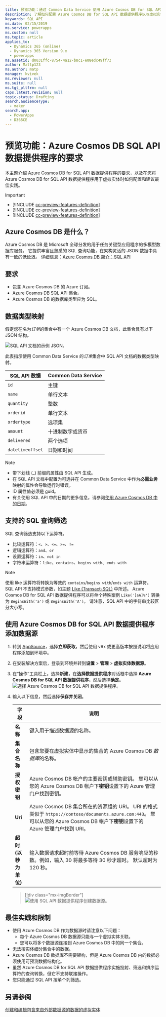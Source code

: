 ```yaml
---
title: 预览功能：通过 Common Data Service 使用 Azure Cosmos DB for SQL API 数据提供程序 | MicrosoftDocs
description: 了解如何配置 Azure Cosmos DB for SQL API 数据提供程序以与虚拟实体结合使用。
keywords: SQL API
ms.date: 02/15/2019
ms.service: powerapps
ms.custom: null
ms.topic: article
applies_to:
  - Dynamics 365 (online)
  - Dynamics 365 Version 9.x
  - powerapps
ms.assetid: d0031ffc-8754-4a12-b8c1-e08edc49ff73
author: Mattp123
ms.author: matp
manager: kvivek
ms.reviewer: null
ms.suite: null
ms.tgt_pltfrm: null
caps.latest.revision: null
topic-status: Drafting
search.audienceType:
  - maker
search.app:
  - PowerApps
  - D365CE
---
```


# <a name="preview-feature-azure-cosmos-db-sql-api-data-provider-requirements"></a>预览功能：Azure Cosmos DB SQL API 数据提供程序的要求

本主题介绍 Azure Cosmos DB for SQL API 数据提供程序的要求，以及在您将 Azure Cosmos DB for SQL API 数据提供程序用于虚拟实体时如何配置和建议最佳实践。 

> [!IMPORTANT]
> - [!INCLUDE [cc-preview-features-definition](../../includes/cc-preview-features-definition.md)]
> - [!INCLUDE [cc-preview-features-definition](../../includes/cc-preview-features-expect-changes.md)]
> - [!INCLUDE [cc-preview-features-definition](../../includes/cc-preview-features-no-ms-support.md)]


## <a name="what-is-azure-cosmos-db"></a>Azure Cosmos DB 是什么？

Azure Cosmos DB 是 Microsoft 全球分发的用于任务关键型应用程序的多模型数据库服务。 它提供丰富且熟悉的 SQL 查询功能，在架构灵活的 JSON 数据中具有一致的低延迟。 详细信息：[Azure Cosmos DB 简介：SQL API](https://docs.microsoft.com/azure/cosmos-db/sql-api-introduction)

## <a name="requirements"></a>要求

- 包含 Azure Cosmos DB 的 Azure 订阅。
- Azure Cosmos DB SQL API 集合。
- Azure Cosmos DB 的数据库类型应为 SQL。 

## <a name="data-type-mapping"></a>数据类型映射

假定您在名为*订单*的集合中有一个 Azure Cosmos DB 文档，此集合具有以下 JSON 结构。

![SQL API 文档的示例 JSON。](media/documentdbexample.png)

此表指示使用 Common Data Service 的*订单*集合中 SQL API 文档的数据类型映射。

|SQL API 数据|Common Data Service|
|--|--|
|`id`|主键|
|`name`|单行文本|
|`quantity`|整数|
|`orderid`|单行文本|
|`ordertype`|选项集|
|`amount`|十进制数字或货币|
|`delivered`|两个选项|
|`datetimeoffset`|日期和时间|

> [!NOTE]
> - 带下划线 (_) 前缀的属性由 SQL API 生成。
> - 在 SQL API 文档中配置为可选并在 Common Data Service 中作为**必需业务**映射的属性会导致运行时错误。
> - ID 属性值必须是 guid。
> - 有关使用 SQL API 中的日期的更多信息，请参阅[使用 Azure Cosmos DB 中的日期](https://azure.microsoft.com/blog/working-with-dates-in-azure-documentdb-4/)。

## <a name="supported-sql-query-filtering"></a>支持的 SQL 查询筛选

SQL 查询筛选支持以下运算符。 

- 比较运算符：`<`、`>`、`<=`、`>=`、`!=`
- 逻辑运算符：`and`、`or` 
- 设置运算符：`in`、`not in`
- 字符串运算符：`like`、`contains`、`begins with`、`ends with`

> [!NOTE]
> 使用 like 运算符将转换为等效的 `contains`/`begins with`/`ends with` 运算符。 SQL API 不支持模式参数，如主题 [Like (Transact-SQL)](/sql/t-sql/language-elements/like-transact-sql) 中所述。 Azure Cosmos DB for SQL API 数据提供程序可以将单个特殊案例 `Like('[aA]%')` 转换为 `BeginsWith('a')` 或 `BeginsWith('A')`。 请注意，SQL API 中的字符串比较区分大小写。

## <a name="add-a-data-source-using-the-azure-cosmos-db-for-sql-api-data-provider"></a>使用 Azure Cosmos DB for SQL API 数据提供程序添加数据源

1. 转到 [AppSource](https://appsource.microsoft.com/product/dynamics-365/mscrm.documentdb_data_provider?tab=Overview)，选择**立即获取**，然后使用 v9x 或更高版本按照说明将应用程序添加到环境中。
2. 在安装解决方案后，登录到环境并转到**设置** > **管理** > **虚拟实体数据源**。
3. 在“操作”工具栏上，选择**新建**，在**选择数据提供程序**对话框中选择 **Azure Cosmos DB for SQL API 数据提供程序**，然后选择**确定**。
![选择 Azure Cosmos DB for SQL API 数据提供程序。](media/createdatasource.png)
1. 输入以下信息，然后选择**保存并关闭**。

    |字段|说明|
    |--|--|
    |**名称**|键入用于描述数据源的名称。|
    |**集合名称**|包含您要在虚拟实体中显示的集合的 Azure Cosmos DB *数据库*的名称。  |
    |**授权密钥**|Azure Cosmos DB 帐户的主要密钥或辅助密钥。 您可以从您的 Azure Cosmos DB 帐户下**密钥**设置下的 Azure 管理门户找到密钥。|
    |**Uri**|Azure Cosmos DB 集合所在的资源组的 URI。 URI 的格式类似于 `https://contoso/documents.azure.com:443`。 您可以从您的 Azure Cosmos DB 帐户下**密钥**设置下的 Azure 管理门户找到 URI。 |
    |**超时(以秒为单位)**|输入数据请求超时前等待 Azure Cosmos DB 服务响应的秒数。例如，输入 30 将最多等待 30 秒才超时。 默认超时为 120 秒。|

    > [!div class="mx-imgBorder"] 
    > ![使用 SQL API 数据提供程序创建数据源。](media/cosmosdb-datasource.png)

## <a name="best-practices-and-limitations"></a>最佳实践和限制

- 使用 Azure Cosmos DB 作为数据源时请注意以下问题：
   - 每个 Azure Cosmos DB 数据源只能与一个虚拟实体关联。
   - 您可以将多个数据源连接到 Azure Cosmos DB 中的同一个集合。
- 无法按实体细分集合中的数据。
- Azure Cosmos DB 数据库不需要架构，但是 Azure Cosmos DB 内的数据必须使用可预测数据结构化。 
- 虽然 Azure Cosmos DB for SQL API 数据提供程序实施投射、筛选和排序运算符的查询转换，但它不支持联接操作。
- 您只能通过 SQL API 按单个列筛选。

## <a name="see-also"></a>另请参阅

[创建和编辑包含来自外部数据源的数据的虚拟实体](create-edit-virtual-entities.md)

